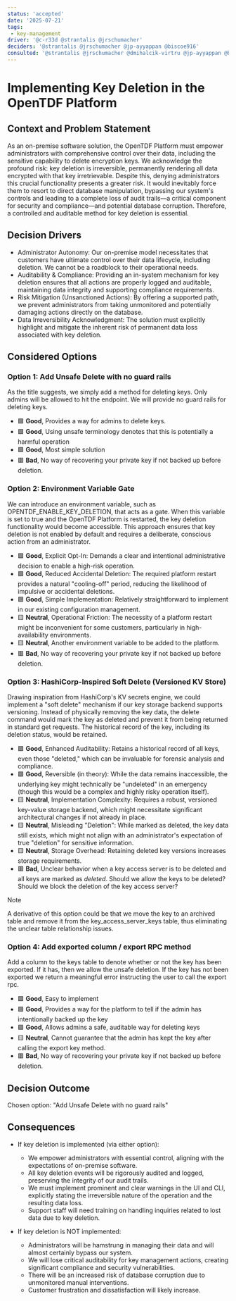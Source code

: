```yaml
---
status: 'accepted'
date: '2025-07-21'
tags:
 - key-management
driver: '@c-r33d @strantalis @jrschumacher'
deciders: '@strantalis @jrschumacher @jp-ayyappan @biscoe916'
consulted: '@strantalis @jrschumacher @dmihalcik-virtru @jp-ayyappan @biscoe916'
---
```

# Implementing Key Deletion in the OpenTDF Platform

## Context and Problem Statement

As an on-premise software solution, the OpenTDF Platform must empower administrators with comprehensive control over their data, including the sensitive capability to delete encryption keys. We acknowledge the profound risk: key deletion is irreversible, permanently rendering all data encrypted with that key irretrievable. Despite this, denying administrators this crucial functionality presents a greater risk. It would inevitably force them to resort to direct database manipulation, bypassing our system's controls and leading to a complete loss of audit trails—a critical component for security and compliance—and potential database corruption. Therefore, a controlled and auditable method for key deletion is essential.

<!-- This is an optional element. Feel free to remove. -->
## Decision Drivers

* Administrator Autonomy: Our on-premise model necessitates that customers have ultimate control over their data lifecycle, including deletion. We cannot be a roadblock to their operational needs.
* Auditability & Compliance: Providing an in-system mechanism for key deletion ensures that all actions are properly logged and auditable, maintaining data integrity and supporting compliance requirements.
* Risk Mitigation (Unsanctioned Actions): By offering a supported path, we prevent administrators from taking unmonitored and potentially damaging actions directly on the database.
* Data Irreversibility Acknowledgment: The solution must explicitly highlight and mitigate the inherent risk of permanent data loss associated with key deletion.

## Considered Options

### Option 1: Add Unsafe Delete with no guard rails

As the title suggests, we simply add a method for deleting keys. Only admins will be allowed to hit the endpoint. We will provide no guard rails for deleting keys.

* 🟩 **Good**, Provides a way for admins to delete keys.
* 🟩 **Good**, Using unsafe terminology denotes that this is potentially a harmful operation
* 🟩 **Good**, Most simple solution
* 🟥 **Bad**, No way of recovering your private key if not backed up before deletion.

### Option 2: Environment Variable Gate

We can introduce an environment variable, such as OPENTDF_ENABLE_KEY_DELETION, that acts as a gate. When this variable is set to true and the OpenTDF Platform is restarted, the key deletion functionality would become accessible. This approach ensures that key deletion is not enabled by default and requires a deliberate, conscious action from an administrator.

* 🟩 **Good**, Explicit Opt-In: Demands a clear and intentional administrative decision to enable a high-risk operation.
* 🟩 **Good**, Reduced Accidental Deletion: The required platform restart provides a natural "cooling-off" period, reducing the likelihood of impulsive or accidental deletions.
* 🟩 **Good**, Simple Implementation: Relatively straightforward to implement in our existing configuration management.
* 🟨 **Neutral**, Operational Friction: The necessity of a platform restart might be inconvenient for some customers, particularly in high-availability environments.
* 🟨 **Neutral**, Another environment variable to be added to the platform.
* 🟥 **Bad**, No way of recovering your private key if not backed up before deletion.

### Option 3: HashiCorp-Inspired Soft Delete (Versioned KV Store)

Drawing inspiration from HashiCorp's KV secrets engine, we could implement a "soft delete" mechanism if our key storage backend supports versioning. Instead of physically removing the key data, the delete command would mark the key as deleted and prevent it from being returned in standard get requests. The historical record of the key, including its deletion status, would be retained.

* 🟩 **Good**, Enhanced Auditability: Retains a historical record of all keys, even those "deleted," which can be invaluable for forensic analysis and compliance.
* 🟩 **Good**, Reversible (in theory): While the data remains inaccessible, the underlying key might technically be "undeleted" in an emergency (though this would be a complex and highly risky operation itself).
* 🟨 **Neutral**, Implementation Complexity: Requires a robust, versioned key-value storage backend, which might necessitate significant architectural changes if not already in place.
* 🟨 **Neutral**, Misleading "Deletion": While marked as deleted, the key data still exists, which might not align with an administrator's expectation of true "deletion" for sensitive information.
* 🟨 **Neutral**, Storage Overhead: Retaining deleted key versions increases storage requirements.
* 🟥 **Bad**, Unclear behavior when a key access server is to be deleted and all keys are marked as *deleted*. Should we allow the keys to be deleted? Should we block the deletion of the key access server?

>[!NOTE]
>A derivative of this option could be that we move the key to an archived table
>and remove it from the key_access_server_keys table, thus eliminating the
>unclear table relationship issues.

### Option 4: Add exported column / export RPC method

Add a column to the keys table to denote whether or not the key has been exported. If it has, then we allow the unsafe deletion. If the key has not been exported we return a meaningful error instructing the user to call the export rpc.

* 🟩 **Good**, Easy to implement
* 🟩 **Good**, Provides a way for the platform to tell if the admin has intentionally backed up the key
* 🟩 **Good**, Allows admins a safe, auditable way for deleting keys
* 🟨 **Neutral**, Cannot guarantee that the admin has kept the key after calling the export key method.
* 🟥 **Bad**, No way of recovering your private key if not backed up before deletion.

## Decision Outcome

Chosen option: "Add Unsafe Delete with no guard rails"

## Consequences

* If key deletion is implemented (via either option):
  * We empower administrators with essential control, aligning with the expectations of on-premise software.
  * All key deletion events will be rigorously audited and logged, preserving the integrity of our audit trails.
  * We must implement prominent and clear warnings in the UI and CLI, explicitly stating the irreversible nature of the operation and the resulting data loss.
  * Support staff will need training on handling inquiries related to lost data due to key deletion.

* If key deletion is NOT implemented:
  * Administrators will be hamstrung in managing their data and will almost certainly bypass our system.
  * We will lose critical auditability for key management actions, creating significant compliance and security vulnerabilities.
  * There will be an increased risk of database corruption due to unmonitored manual interventions.
  * Customer frustration and dissatisfaction will likely increase.
